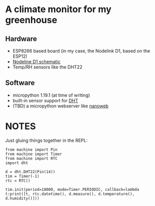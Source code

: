 # A climate monitor for my greenhouse

## Hardware
- ESP8266 based board (in my case, the Nodelink D1, based on the ESP12)
 - [Nodeline D1 schematic](https://s3.amazonaws.com/linksprite/Linknode+D1/LinkNode-D1-sch.pdf)
- Temp/RH sensors like the DHT22

## Software
- micropython 1.19.1 (at time of writing)
 - built-in sensor support for [DHT](https://docs.micropython.org/en/latest/esp8266/quickref.html#dht-driver)
- (TBD) a micropython webserver like [nanoweb](https://github.com/hugokernel/micropython-nanoweb)



# NOTES

Just gluing things together in the REPL:
```
from machine import Pin
from machine import Timer
from machine import RTC
import dht

d = dht.DHT22(Pin(14))
tim = Timer(-1)
rtc = RTC()

tim.init(period=10000, mode=Timer.PERIODIC, callback=lambda t:print([t, rtc.datetime(), d.measure(), d.temperature(), d.humidity()]))
```


